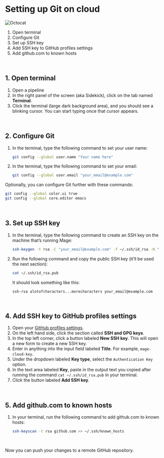 # Setting up Git on cloud

![Octocat](https://user-images.githubusercontent.com/78053898/198753409-c7c41a8d-c137-4273-bb3b-76ecc81f8ee2.png)

1. Open terminal
1. Configure Git
1. Set up SSH key
1. Add SSH key to GitHub profiles settings
1. Add github.com to known hosts

<br />

## 1. Open terminal

1. Open a pipeline
1. In the right panel of the screen (aka Sidekick), click on the tab named <b>Terminal</b>.
1. Click the terminal (large dark background area), and you should see a blinking cursor.
You can start typing once that cursor appears.

<br />

## 2. Configure Git

1. In the terminal, type the following command to set your user name:
    ```bash
    git config --global user.name "Your name here"
    ```
1. In the terminal, type the following command to set your email:
    ```bash
    git config --global user.email "your_email@example.com"
    ```

Optionally, you can configure Git further with these commands:

```bash
git config --global color.ui true
git config --global core.editor emacs
```

<br />

## 3. Set up SSH key

1. In the terminal, type the following command to create an
SSH key on the machine that’s running Mage:
    ```bash
    ssh-keygen -t rsa -C "your_email@example.com" -f ~/.ssh/id_rsa -N ""
    ```
1. Run the following command and copy the public SSH key (it’ll be used <ins></ins> the next section):
    ```bash
    cat ~/.ssh/id_rsa.pub
    ```
    It should look something like this:
    ```
    ssh-rsa alotofcharacters...morecharacters your_email@example.com
    ```

<br />

## 4. Add SSH key to GitHub profiles settings

1. Open your [GitHub profiles settings](https://github.com/settings/profile).
1. On the left hand side, click the section called <b>SSH and GPG keys</b>.
1. In the top left corner, click a button labeled <b>New SSH key</b>.
This will open a new form to create a new SSH key.
1. Enter in anything into the input field labeled <b>Title</b>. For example, `mage-cloud-key`.
1. Under the dropdown labeled <b>Key type</b>, select the `Authentication Key` option.
1. In the text area labeled <b>Key</b>, paste in the output text you copied after running the
command `cat ~/.ssh/id_rsa.pub` in your terminal.
1. Click the button labeled <b>Add SSH key</b>.

<br />

## 5. Add github.com to known hosts

1. In your terminal, run the following command to add github.com to known hosts:
    ```bash
    ssh-keyscan -t rsa github.com >> ~/.ssh/known_hosts
    ```

<br />

Now you can push your changes to a remote GitHub repository.
